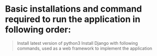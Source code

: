 # Basic installations and command required to run the application in following order:

> Install latest version of python3
> Install Django with following commands, used as a web framework to implement the application
